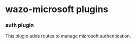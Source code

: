 # wazo-microsoft plugins

### auth plugin
This plugin adds routes to manage microsoft authentication.
